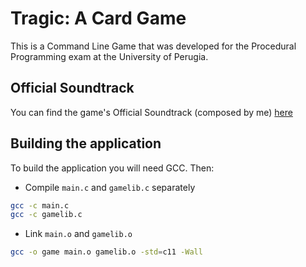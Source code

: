 # Tragic: A Card Game

This is a Command Line Game that was developed for the Procedural Programming exam at the University of Perugia.

## Official Soundtrack

You can find the game's Official Soundtrack (composed by me) [here](https://www.youtube.com/watch?v=AW660BojWzU)

## Building the application

To build the application you will need GCC. Then:

- Compile `main.c` and `gamelib.c` separately

```bash
gcc -c main.c
gcc -c gamelib.c
```

- Link `main.o` and `gamelib.o`

```bash
gcc -o game main.o gamelib.o -std=c11 -Wall
```
